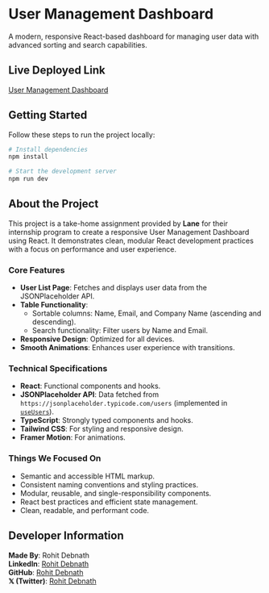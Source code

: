# User Management Dashboard

A modern, responsive React-based dashboard for managing user data with advanced sorting and search capabilities.

## Live Deployed Link
[User Management Dashboard](https://your-live-deployed-link.com)

## Getting Started

Follow these steps to run the project locally:

```sh
# Install dependencies
npm install

# Start the development server
npm run dev
```

## About the Project

This project is a take-home assignment provided by **Lane** for their internship program to create a responsive User Management Dashboard using React. It demonstrates clean, modular React development practices with a focus on performance and user experience.

### Core Features
- **User List Page**: Fetches and displays user data from the JSONPlaceholder API.
- **Table Functionality**:
  - Sortable columns: Name, Email, and Company Name (ascending and descending).
  - Search functionality: Filter users by Name and Email.
- **Responsive Design**: Optimized for all devices.
- **Smooth Animations**: Enhances user experience with transitions.

### Technical Specifications
- **React**: Functional components and hooks.
- **JSONPlaceholder API**: Data fetched from `https://jsonplaceholder.typicode.com/users` (implemented in [`useUsers`](src/hooks/useUsers.tsx)).
- **TypeScript**: Strongly typed components and hooks.
- **Tailwind CSS**: For styling and responsive design.
- **Framer Motion**: For animations.

### Things We Focused On
- Semantic and accessible HTML markup.
- Consistent naming conventions and styling practices.
- Modular, reusable, and single-responsibility components.
- React best practices and efficient state management.
- Clean, readable, and performant code.

## Developer Information

**Made By**: Rohit Debnath  
**LinkedIn**: [Rohit Debnath](https://www.linkedin.com/in/rohit-debnath/)  
**GitHub**: [Rohit Debnath](https://github.com/rohit-dnath)  
**𝕏 (Twitter)**: [Rohit Debnath](https://x.com/r0dth)